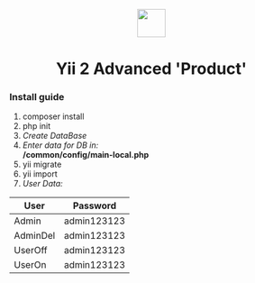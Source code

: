 <p align="center">
    <a href="https://github.com/yiisoft" target="_blank">
        <img src="https://avatars0.githubusercontent.com/u/993323" height="50px">
    </a>
    <h1 align="center">Yii 2 Advanced 'Product'</h1>
</p>


<h3>Install guide</h3>

<ol>
    <li>composer install</li>
    <li>php init</li>
    <li><i>Create DataBase</i></li>
    <li><i>Enter data for DB in:  </i><br>
        <b>/common/config/main-local.php</b>
    </li>
    <li>yii migrate</li>
    <li>yii import</li>
    <li><i>User Data:  </i></li>
</ol>
<table>
    <thead>
        <th>User</th>
        <th>Password</th>
    </thead>
    <tbody>
        <tr>
            <td>Admin</td>
            <td>admin123123</td>
        </tr>
        <tr>
            <td>AdminDel</td>
            <td>admin123123</td>
        </tr>
        <tr>
            <td>UserOff</td>
            <td>admin123123</td>
        </tr>
        <tr>
            <td>UserOn</td>
            <td>admin123123</td>
        </tr>
    </tbody>
</table>



